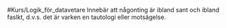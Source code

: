 #Kurs/Logik_för_datavetare 
Innebär att någonting är ibland sant och ibland faslkt, d.v.s. det är varken en tautologi eller motsägelse.